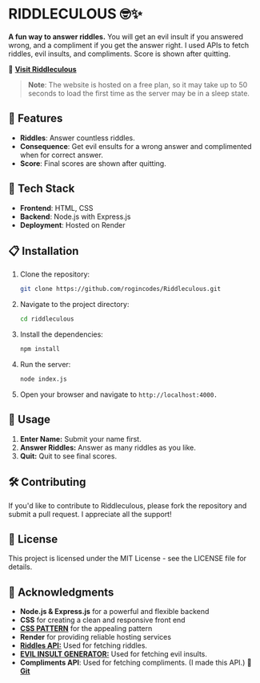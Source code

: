 # RIDDLECULOUS 🤓✨

**A fun way to answer riddles.** You will get an evil insult if you answered wrong, and a compliment if you get the answer right. I used APIs to fetch riddles, evil insults, and compliments. Score is shown after quitting.

🔗 **[Visit Riddleculous](https://riddleculous.onrender.com)**

> **Note**: The website is hosted on a free plan, so it may take up to 50 seconds to load the first time as the server may be in a sleep state.

## 🚀 Features

- **Riddles**: Answer countless riddles.
- **Consequence**: Get evil ensults for a wrong answer and complimented when for correct answer.
- **Score**: Final scores are shown after quitting.

## 🎨 Tech Stack

- **Frontend**: HTML, CSS
- **Backend**: Node.js with Express.js
- **Deployment**: Hosted on Render

## 📋 Installation

1. Clone the repository:
   ```bash
   git clone https://github.com/rogincodes/Riddleculous.git

2. Navigate to the project directory:
   ```bash
   cd riddleculous

3. Install the dependencies:
   ```bash
   npm install

4. Run the server:
   ```bash
   node index.js

5. Open your browser and navigate to `http://localhost:4000.`

## 📝 Usage

1. **Enter Name:** Submit your name first.
2. **Answer Riddles:** Answer as many riddles as you like.
3. **Quit:** Quit to see final scores.

## 🛠️ Contributing

If you'd like to contribute to Riddleculous, please fork the repository and submit a pull request. I appreciate all the support!

## 📜 License

This project is licensed under the MIT License - see the LICENSE file for details.

## 🌟 Acknowledgments

- **Node.js & Express.js** for a powerful and flexible backend
- **CSS** for creating a clean and responsive front end
- **[CSS PATTERN](https://css-pattern.com/)** for the appealing pattern
- **Render** for providing reliable hosting services
- **[Riddles API:](https://riddles-api.vercel.app/)** Used for fetching riddles.
- **[EVIL INSULT GENERATOR:](https://evilinsult.com/generate_insult.php?lang=en&type=json)** Used for fetching evil insults.
- **Compliments API**: Used for fetching compliments. (I made this API.) 🔗 **[Git](https://github.com/rogincodes/Compliments-API)**

